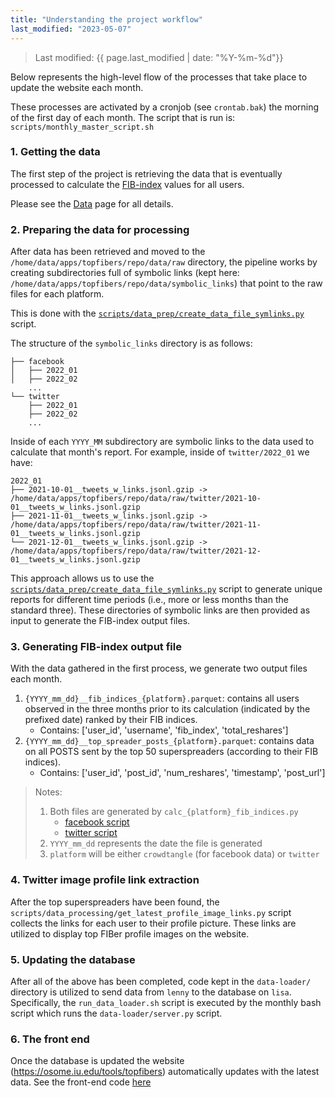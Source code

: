 ```yaml
---
title: "Understanding the project workflow"
last_modified: "2023-05-07"
---
```

> Last modified: {{ page.last_modified | date: "%Y-%m-%d"}}

Below represents the high-level flow of the processes that take place to update the website each month.

These processes are activated by a cronjob (see `crontab.bak`) the morning of the first day of each month.
The script that is run is: `scripts/monthly_master_script.sh`

### 1. Getting the data
The first step of the project is retrieving the data that is eventually processed to calculate the [FIB-index](../fib_index.md) values for all users.

Please see the [Data](../data.md) page for all details.

### 2. Preparing the data for processing
After data has been retrieved and moved to the `/home/data/apps/topfibers/repo/data/raw` directory, the pipeline works by creating subdirectories full of symbolic links (kept here: `/home/data/apps/topfibers/repo/data/symbolic_links`) that point to the raw files for each platform.

This is done with the [`scripts/data_prep/create_data_file_symlinks.py`](https://github.com/mr-devs/top-FIBers/blob/4a597ed2d38a597323b8e58857aa279f55b93144/scripts/data_prep/create_data_file_symlinks.py) script.

The structure of the `symbolic_links` directory is as follows:
```
├── facebook
│   ├── 2022_01
│   ├── 2022_02
    ...
└── twitter
    ├── 2022_01
    ├── 2022_02
    ...
```
Inside of each `YYYY_MM` subdirectory are symbolic links to the data used to calculate that month's report. For example, inside of `twitter/2022_01` we have:
```
2022_01
├── 2021-10-01__tweets_w_links.jsonl.gzip -> /home/data/apps/topfibers/repo/data/raw/twitter/2021-10-01__tweets_w_links.jsonl.gzip
├── 2021-11-01__tweets_w_links.jsonl.gzip -> /home/data/apps/topfibers/repo/data/raw/twitter/2021-11-01__tweets_w_links.jsonl.gzip
└── 2021-12-01__tweets_w_links.jsonl.gzip -> /home/data/apps/topfibers/repo/data/raw/twitter/2021-12-01__tweets_w_links.jsonl.gzip
```
This approach allows us to use the [`scripts/data_prep/create_data_file_symlinks.py`](https://github.com/mr-devs/top-FIBers/blob/4a597ed2d38a597323b8e58857aa279f55b93144/scripts/data_prep/create_data_file_symlinks.py) script to generate unique reports for different time periods (i.e., more or less months than the standard three).
These directories of symbolic links are then provided as input to generate the FIB-index output files.

### 3. Generating FIB-index output file
With the data gathered in the first process, we generate two output files each month.
1. `{YYYY_mm_dd}__fib_indices_{platform}.parquet`: contains all users observed in the three months prior to its calculation (indicated by the prefixed date) ranked by their FIB indices.
    - Contains: ['user_id', 'username', 'fib_index', 'total_reshares']
2. `{YYYY_mm_dd}__top_spreader_posts_{platform}.parquet`: contains data on all POSTS sent by the top 50 superspreaders (according to their FIB indices).
    - Contains: ['user_id', 'post_id', 'num_reshares', 'timestamp', 'post_url']

> Notes:
> 1. Both files are generated by `calc_{platform}_fib_indices.py`
>    - [facebook script](https://github.com/mr-devs/top-FIBers/blob/d94389ec79409eac1154acb1d778eb7c03a751fa/scripts/data_processing/calc_crowdtangle_fib_indices.py)
>    - [twitter script](https://github.com/mr-devs/top-FIBers/blob/d94389ec79409eac1154acb1d778eb7c03a751fa/scripts/data_processing/calc_twitter_fib_indices.py)
> 2. `YYYY_mm_dd` represents the date the file is generated
> 3. `platform` will be either `crowdtangle` (for facebook data) or `twitter`

### 4. Twitter image profile link extraction
After the top superspreaders have been found, the `scripts/data_processing/get_latest_profile_image_links.py` script collects the links for each user to their profile picture.
These links are utilized to display top FIBer profile images on the website.

### 5. Updating the database
After all of the above has been completed, code kept in the `data-loader/` directory is utilized to send data from `lenny` to the database on `lisa`.
Specifically, the `run_data_loader.sh` script is executed by the monthly bash script which runs the `data-loader/server.py` script.

### 6. The front end
Once the database is updated the website (https://osome.iu.edu/tools/topfibers) automatically updates with the latest data. See the front-end code [here](https://github.iu.edu/truthy-team/TopFIBers-dashboard)
